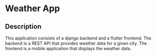 # Weather App

## Description

This application consists of a django backend and a flutter frontend. The backend is a REST API that provides weather data for a given city. The frontend is a mobile application that displays the weather data.

